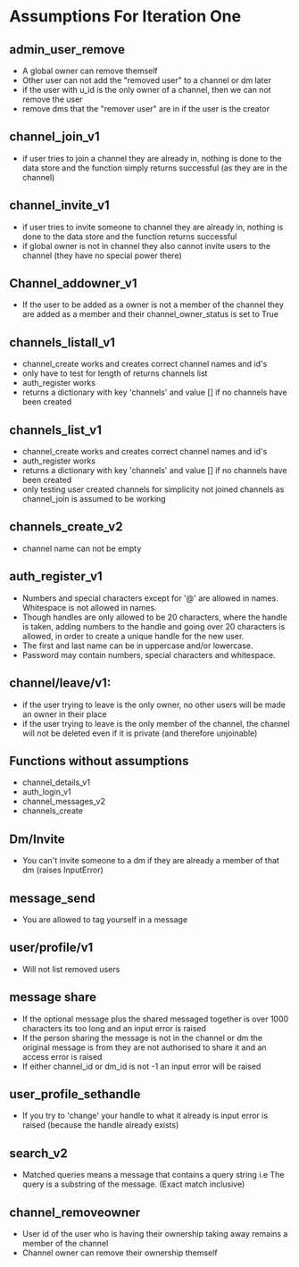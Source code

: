 # Assumptions For Iteration One

## admin_user_remove

- A global owner can remove themself
- Other user can not add the "removed user" to a channel or dm later
- if the user with u_id is the only owner of a channel, then we can not remove the user
- remove dms that the "remover user" are in if the user is the creator

## channel_join_v1

- if user tries to join a channel they are already in, nothing is done to the data store and the function simply returns successful (as they are in the channel)

## channel_invite_v1

- if user tries to invite someone to channel they are already in, nothing is done to the data store and the function returns successful
- if global owner is not in channel they also cannot invite users to the channel (they have no special power there)

## Channel_addowner_v1

- If the user to be added as a owner is not a member of the channel they are added as a member and their channel_owner_status is set to True

## channels_listall_v1

- channel_create works and creates correct channel names and id's
- only have to test for length of returns channels list
- auth_register works
- returns a dictionary with key 'channels' and value [] if no channels have been created

## channels_list_v1

- channel_create works and creates correct channel names and id's
- auth_register works
- returns a dictionary with key 'channels' and value [] if no channels have been created
- only testing user created channels for simplicity not joined channels as channel_join is assumed to be working

## channels_create_v2

- channel name can not be empty

## auth_register_v1

- Numbers and special characters except for '@' are allowed in names. Whitespace is not allowed in names.
- Though handles are only allowed to be 20 characters, where the handle is taken, adding numbers to the handle and going over 20 characters is allowed, in order to create a unique handle for the new user.
- The first and last name can be in uppercase and/or lowercase.
- Password may contain numbers, special characters and whitespace.

## channel/leave/v1:

- if the user trying to leave is the only owner, no other users will be made an owner in their place
- if the user trying to leave is the only member of the channel, the channel will not be deleted even if it is private (and therefore unjoinable)

## Functions without assumptions

- channel_details_v1
- auth_login_v1
- channel_messages_v2
- channels_create

## Dm/Invite

- You can't invite someone to a dm if they are already a member of that dm (raises InputError)

## message_send

- You are allowed to tag yourself in a message

## user/profile/v1
- Will not list removed users
## message share

- If the optional message plus the shared messaged together is over 1000 characters its too long and an input error is raised
- If the person sharing the message is not in the channel or dm the original message is from they are not authorised to share it and an access error is raised
- If either channel_id or dm_id is not -1 an input error will be raised

## user_profile_sethandle

- If you try to 'change' your handle to what it already is input error is raised (because the handle already exists)

## search_v2

- Matched queries means a message that contains a query string i.e The query is a substring of the message. (Exact match inclusive)

## channel_removeowner

- User id of the user who is having their ownership taking away remains a member of the channel
- Channel owner can remove their ownership themself

